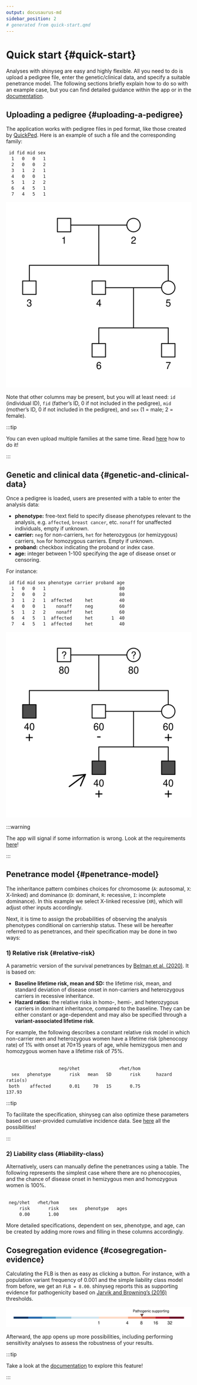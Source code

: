 ```yaml
---
output: docusaurus-md
sidebar_position: 2
# generated from quick-start.qmd
---
```


# Quick start {#quick-start}

Analyses with shinyseg are easy and highly flexible. All you need to do
is upload a pedigree file, enter the genetic/clinical data, and specify
a suitable penetrance model. The following sections briefly explain how
to do so with an example case, but you can find detailed guidance within
the app or in the [documentation](/how-to).

## Uploading a pedigree {#uploading-a-pedigree}

The application works with pedigree files in ped format, like those
created by [QuickPed](https://magnusdv.shinyapps.io/quickped). Here is
an example of such a file and the corresponding family:

``` text
 id fid mid sex
  1   0   0   1
  2   0   0   2
  3   1   2   1
  4   0   0   1
  5   1   2   2
  6   4   5   1
  7   4   5   1
```

![](img/ped-empty-1.png)

Note that other columns may be present, but you will at least need: `id`
(individual ID), `fid` (father’s ID, 0 if not included in the pedigree),
`mid` (mother’s ID, 0 if not included in the pedigree), and `sex` (1 =
male; 2 = female).

:::tip

You can even upload multiple families at the same time. Read
[here](how-to/pedigree#multiple-families) how to do it!

:::

## Genetic and clinical data {#genetic-and-clinical-data}

Once a pedigree is loaded, users are presented with a table to enter the
analysis data:

-   **phenotype:** free-text field to specify disease phenotypes
    relevant to the analysis, e.g. `affected`, `breast cancer`, etc.
    `nonaff` for unaffected individuals, empty if unknown.
-   **carrier:** `neg` for non-carriers, `het` for heterozygous (or
    hemizygous) carriers, `hom` for homozygous carriers. Empty if
    unknown.
-   **proband:** checkbox indicating the proband or index case.
-   **age:** integer between 1-100 specifying the age of disease onset
    or censoring.

For instance:

``` text
 id fid mid sex phenotype carrier proband age
  1   0   0   1                            80
  2   0   0   2                            80
  3   1   2   1  affected     het          40
  4   0   0   1    nonaff     neg          60
  5   1   2   2    nonaff     het          60
  6   4   5   1  affected     het       1  40
  7   4   5   1  affected     het          40
```

![](img/ped-filled-1.png)

:::warning

The app will signal if some information is wrong. Look at the
requirements [here](how-to/pedigree#clinical-and-genetic-data)!

:::

## Penetrance model {#penetrance-model}

The inheritance pattern combines choices for chromosome (`A`: autosomal,
`X`: X-linked) and dominance (`D`: dominant, `R`: recessive, `I`:
incomplete dominance). In this example we select X-linked recessive
(`XR`), which will adjust other inputs accordingly.

Next, it is time to assign the probabilities of observing the analysis
phenotypes conditional on carriership status. These will be hereafter
referred to as penetrances, and their specification may be done in two
ways:

### 1) Relative risk {#relative-risk}

A parametric version of the survival penetrances by [Belman et
al. (2020)](https://doi.org/10.1038/s41436-020-0920-4). It is based on:

-   **Baseline lifetime risk, mean and SD:** the lifetime risk, mean,
    and standard deviation of disease onset in non-carriers and
    heterozygous carriers in recessive inheritance.
-   **Hazard ratios:** the relative risks in homo-, hemi-, and
    heterozygous carriers in dominant inheritance, compared to the
    baseline. They can be either constant or age-dependent and may also
    be specified through a **variant-associated lifetime risk**.

For example, the following describes a constant relative risk model in
which non-carrier men and heterozygous women have a lifetime risk
(phenocopy rate) of 1% with onset at 70±15 years of age, while
hemizygous men and homozygous women have a lifetime risk of 75%.

``` text
                                                                        
                    neg/♀het               ♂het/hom                     
  sex   phenotype       risk   mean   SD       risk      hazard ratio(s)
 both    affected       0.01     70   15       0.75               137.93
```

:::tip

To facilitate the specification, shinyseg can also optimize these
parameters based on user-provided cumulative incidence data. See
[here](how-to/penetrance#relative-risk) all the possibilities!

:::

### 2) Liability class {#liability-class}

Alternatively, users can manually define the penetrances using a table.
The following represents the simplest case where there are no
phenocopies, and the chance of disease onset in hemizygous men and
homozygous women is 100%.

``` text
                                              
 neg/♀het   ♂het/hom                          
     risk       risk    sex   phenotype   ages
     0.00       1.00                          
```

More detailed specifications, dependent on sex, phenotype, and age, can
be created by adding more rows and filling in these columns accordingly.

## Cosegregation evidence {#cosegregation-evidence}

Calculating the FLB is then as easy as clicking a button. For instance,
with a population variant frequency of 0.001 and the simple liability
class model from before, we get an `FLB = 8.00`. shinyseg reports this
as supporting evidence for pathogenicity based on [Jarvik and Browning’s
(2016)](https://doi.org/10.1016%2Fj.ajhg.2016.04.003) thresholds.

![](img/colorbar-1.png)

Afterward, the app opens up more possibilities, including performing
sensitivity analyses to assess the robustness of your results.

:::tip

Take a look at the [documentation](how-to/flb#sensitivity-analyses) to
explore this feature!

:::

